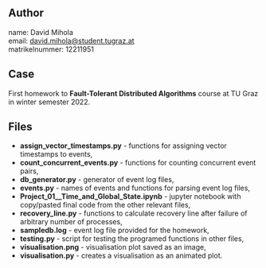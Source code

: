 ## Author
name:           David Mihola  
email:          david.mihola@student.tugraz.at  
matrikelnummer: 12211951  

## Case
First homework to **Fault-Tolerant Distributed Algorithms** course at TU Graz in winter semester 2022.

## Files
* **assign_vector_timestamps.py** - functions for assigning vector timestamps to events,
* **count_concurrent_events.py** - functions for counting concurrent event pairs,
* **db_generator.py** - generator of event log files,
* **events.py** - names of events and functions for parsing event log files,
* **Project_01__Time_and_Global_State.ipynb** - jupyter notebook with copy/pasted final code from the other relevant files,
* **recovery_line.py** - functions to calculate recovery line after failure of arbitrary number of processes,
* **sampledb.log** - event log file provided for the homework,
* **testing.py** - script for testing the programed functions in other files,
* **visualisation.png** - visualisation plot saved as an image,
* **visualisation.py** - creates a visualisation as an animated plot.
